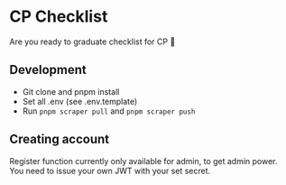 # CP Checklist

Are you ready to graduate checklist for CP 🥗

## Development

- Git clone and pnpm install
- Set all .env (see .env.template)
- Run `pnpm scraper pull` and `pnpm scraper push`

## Creating account

Register function currently only available for admin, to get admin power.
You need to issue your own JWT with your set secret.
